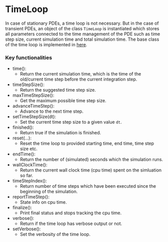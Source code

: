 # TimeLoop

In case of stationary PDEs, a time loop is not necessary. But in the case of transient PDEs, an object of the class `TimeLoop` is instantiated which stores all parameters connected to the time management of the PDE such as time step size, current simulation time and total simulation time. The base class of the time loop is implemented in [here](https://git.iws.uni-stuttgart.de/dumux-repositories/dumux/-/blob/master/dumux/common/timeloop.hh).

### Key functionalities

* time():
    - Return the current simulation time, which is the time of the old/current time step before the current integration step.
* timeStepSize():
    - Return the suggested time step size.
* maxTimeStepSize():
    - Get the maximum possible time step size.
* advanceTimeStep():
    - Advance to the next time step.
* setTimeStepSize(dt):
    - Set the current time step size to a given value `dt`.
* finished():
    - Return true if the simulation is finished.
* reset(...):
    - Reset the time loop to provided starting time, end time, time step size etc.
* endTime():
    - Return the number of (simulated) seconds which the simulation runs.
* wallClockTime():
    - Return the current wall clock time (cpu time) spent on the simluation so far.
* timeStepIndex():
    - Return number of time steps which have been executed since the beginning of the simulation.
* reportTimeStep():
    - State info on cpu time.
* finalize():
    - Print final status and stops tracking the cpu time.
* verbose():
    - Return if the time loop has verbose output or not.
* setVerbose():
    - Set the verbosity of the time loop.
